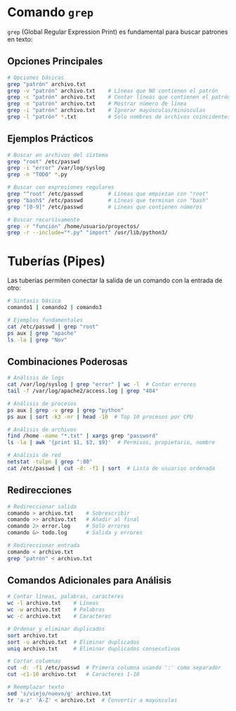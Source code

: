 # Comando `grep`

`grep` (Global Regular Expression Print) es fundamental para buscar patrones en texto:

## Opciones Principales

```bash
# Opciones básicas
grep "patrón" archivo.txt
grep -v "patrón" archivo.txt    # Líneas que NO contienen el patrón
grep -c "patrón" archivo.txt    # Contar líneas que contienen el patrón
grep -n "patrón" archivo.txt    # Mostrar número de línea
grep -i "patrón" archivo.txt    # Ignorar mayúsculas/minúsculas
grep -l "patrón" *.txt          # Solo nombres de archivos coincidentes
```

## Ejemplos Prácticos

```bash
# Buscar en archivos del sistema
grep "root" /etc/passwd
grep -i "error" /var/log/syslog
grep -n "TODO" *.py

# Buscar con expresiones regulares
grep "^root" /etc/passwd        # Líneas que empiezan con "root"
grep "bash$" /etc/passwd        # Líneas que terminan con "bash"
grep "[0-9]" /etc/passwd        # Líneas que contienen números

# Buscar recursivamente
grep -r "función" /home/usuario/proyectos/
grep -r --include="*.py" "import" /usr/lib/python3/
```

# Tuberías (Pipes)

Las tuberías permiten conectar la salida de un comando con la entrada de otro:

```bash
# Sintaxis básica
comando1 | comando2 | comando3

# Ejemplos fundamentales
cat /etc/passwd | grep "root"
ps aux | grep "apache"
ls -la | grep "Nov"
```

## Combinaciones Poderosas


```bash
# Análisis de logs
cat /var/log/syslog | grep "error" | wc -l  # Contar errores
tail -f /var/log/apache2/access.log | grep "404"

# Análisis de procesos
ps aux | grep -v grep | grep "python"
ps aux | sort -k3 -nr | head -10  # Top 10 procesos por CPU

# Análisis de archivos
find /home -name "*.txt" | xargs grep "password"
ls -la | awk '{print $1, $3, $9}'  # Permisos, propietario, nombre

# Análisis de red
netstat -tulpn | grep ":80"
cat /etc/passwd | cut -d: -f1 | sort  # Lista de usuarios ordenada
```

## Redirecciones


```bash
# Redireccionar salida
comando > archivo.txt    # Sobrescribir
comando >> archivo.txt   # Añadir al final
comando 2> error.log     # Solo errores
comando &> todo.log      # Salida y errores

# Redireccionar entrada
comando < archivo.txt
grep "patrón" < archivo.txt
```

## Comandos Adicionales para Análisis

```bash
# Contar líneas, palabras, caracteres
wc -l archivo.txt    # Líneas
wc -w archivo.txt    # Palabras
wc -c archivo.txt    # Caracteres

# Ordenar y eliminar duplicados
sort archivo.txt
sort -u archivo.txt  # Eliminar duplicados
uniq archivo.txt     # Eliminar duplicados consecutivos

# Cortar columnas
cut -d: -f1 /etc/passwd  # Primera columna usando ':' como separador
cut -c1-10 archivo.txt   # Caracteres 1-10

# Reemplazar texto
sed 's/viejo/nuevo/g' archivo.txt
tr 'a-z' 'A-Z' < archivo.txt  # Convertir a mayúsculas
```